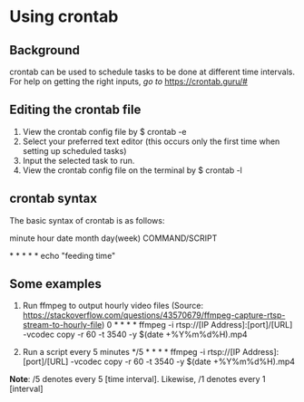 # Using crontab

## Background

crontab can be used to schedule tasks to be done at different time intervals.
For help on getting the right inputs, *go to* https://crontab.guru/#

## Editing the crontab file
1. View the crontab config file by $ crontab -e
2. Select your preferred text editor (this occurs only the first time when setting up scheduled tasks)
3. Input the selected task to run.
4. View the crontab config file on the terminal by $ crontab -l
## crontab syntax
The basic syntax of crontab is as follows:

minute hour date month day(week) COMMAND/SCRIPT

  \*      \*    \*    \*      \*           echo "feeding time"

## Some examples

1. Run ffmpeg to output hourly video files (Source: https://stackoverflow.com/questions/43570679/ffmpeg-capture-rtsp-stream-to-hourly-file)
0 * * * * ffmpeg -i rtsp://[IP Address]:[port]/[URL] -vcodec copy -r 60 -t 3540 -y $(date +\%Y\%m\%d\%H).mp4

2. Run a script every 5 minutes
*/5 * * * * ffmpeg -i rtsp://[IP Address]:[port]/[URL] -vcodec copy -r 60 -t 3540 -y $(date +\%Y\%m\%d\%H).mp4

**Note**: /5 denotes every 5 [time interval]. Likewise, /1 denotes every 1 [interval]

